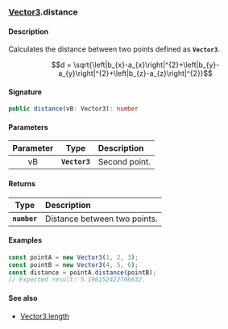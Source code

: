 ### [Vector3](./vector3.md).distance
#### Description
Calculates the distance between two points defined as **`Vector3`**.
```math
d = \sqrt{\left|b_{x}-a_{x}\right|^{2}+\left|b_{y}-a_{y}\right|^{2}+\left|b_{z}-a_{z}\right|^{2}}
```

#### Signature
```typescript
public distance(vB: Vector3): number
```
#### Parameters
|Parameter|Type|Description|
|:-:|:-:|:-|
|vB|**`Vector3`**|Second point.|

#### Returns
|Type|Description|
|:-:|:-|
|**`number`**|Distance between two points.|

#### Examples
```typescript
const pointA = new Vector3(1, 2, 3);
const pointB = new Vector3(4, 5, 6);
const distance = pointA.distance(pointB);
// Expected result: 5.196152422706632.
```

#### See also
- [Vector3.length]()